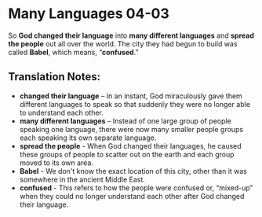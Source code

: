 Many Languages 04-03
======================


So **God changed their language** into **many different languages**
and **spread the people** out all over the world. The city they had
begun to build was called **Babel**, which means, “**confused**.”

Translation Notes:
------------------

-   **changed their language** – In an instant, God miraculously gave
    them different languages to speak so that suddenly they were no
    longer able to understand each other.
-   **many different languages** – Instead of one large group of people
    speaking one language, there were now many smaller people groups
    each speaking its own separate language.
-   **spread the people** - When God changed their languages, he caused
    these groups of people to scatter out on the earth and each group
    moved to its own area.
-   **Babel** - We don't know the exact location of this city, other
    than it was somewhere in the ancient Middle East.
-   **confused** - This refers to how the people were confused or,
    “mixed-up” when they could no longer understand each other after
    God changed their language.

